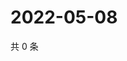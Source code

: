 # 2022-05-08

共 0 条

<!-- BEGIN WEIBO -->
<!-- 最后更新时间 Sun May 08 2022 04:16:38 GMT+0800 (China Standard Time) -->

<!-- END WEIBO -->
